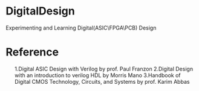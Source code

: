 # DigitalDesign
Experimenting and Learning Digital(ASIC\FPGA\PCB) Design

<h1>Reference</h1>
<ol>
1.Digital ASIC Design with Verilog by prof. Paul Franzon
2.Digital Design with an introduction to verilog HDL by Morris Mano
3.Handbook of Digital CMOS Technology, Circuits, and Systems by prof. Karim Abbas
</ol>

